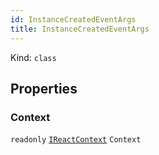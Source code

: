 ```yaml
---
id: InstanceCreatedEventArgs
title: InstanceCreatedEventArgs
---
```


Kind: `class`



## Properties
### Context
`readonly`  [`IReactContext`](IReactContext) `Context`




